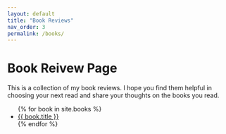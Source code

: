 ```yaml
---
layout: default
title: "Book Reviews"
nav_order: 3
permalink: /books/
---
```


# Book Reivew Page
This is a collection of my book reviews. I hope you find them helpful in choosing your next read and share your thoughts on the books you read.

<ul>
  {% for book in site.books %}
    <li>
      <a href="{{ book.url | relative_url }}">{{ book.title }}</a>
    </li>
  {% endfor %}
</ul>
